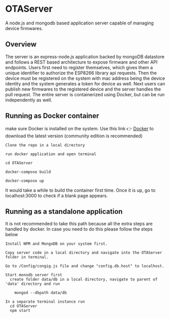 # OTAServer
A node.js and mongodb based application server capable of managing device firmwares.

## Overview
The server is an express-node.js application backed by mongoDB datastore and follows a REST based architecture to expose firmware and other API endpoints. Users first need to register themselves, which gives them a unique identifier to authorize the ESP8266 library api requests. Then the device must be registered on the system with mac address being the device identity and the system generates a token for device as well. Next users can publish new firmwares to the registered device and the server handles the pull request. The entire server is containerized using Docker, but can be run independently as well.

## Running as Docker container

make sure Docker is installed on the system. Use this link :point_right: [Docker](https://docs.docker.com/install/) to download the latest version (community edition is recommended)

```
Clone the repo in a local directory
```
```
run docker application and open terminal
```
```
cd OTAServer
```
```
docker-compose build
```
```
docker-compose up
```

It would take a while to build the container first time. Once it is up, go to localhost:3000 to check if a blank page appears.

## Running as a standalone application

It is not recommended to take this path because all the extra steps are handled by docker. In case you need to do this please follow the steps below

```
Install NPM and MongoDB on your system first.
```
```
Copy server code in a local directory and navigate into the OTAServer folder in terminal.
```
```
Go to /Config/congig.js file and change "config.db.host" to localhost.
```
```
Start monodb server first
  create folder data/db in a local directory, navigate to parent of 'data' directory and run
  
    mongod --dbpath data/db
```
```
In a separate terminal instance run
  cd OTAServer
  npm start
```




